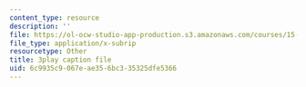 ```yaml
---
content_type: resource
description: ''
file: https://ol-ocw-studio-app-production.s3.amazonaws.com/courses/15-071-the-analytics-edge-spring-2017/6c9935c9067eae356bc335325dfe5366_nqqYjtK1zIk.srt
file_type: application/x-subrip
resourcetype: Other
title: 3play caption file
uid: 6c9935c9-067e-ae35-6bc3-35325dfe5366
---
```


